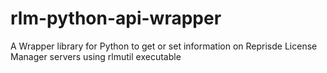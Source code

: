 # rlm-python-api-wrapper
A Wrapper library for Python to get or set information on Reprisde License Manager servers using rlmutil executable
